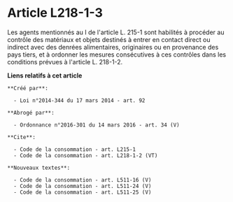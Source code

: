 # Article L218-1-3

Les agents mentionnés au I de l'article L. 215-1 sont habilités à procéder au contrôle des matériaux et objets destinés à
entrer en contact direct ou indirect avec des denrées alimentaires, originaires ou en provenance des pays tiers, et à
ordonner les mesures consécutives à ces contrôles dans les conditions prévues à l'article L. 218-1-2.

**Liens relatifs à cet article**

	**Créé par**:

	  - Loi n°2014-344 du 17 mars 2014 - art. 92

	**Abrogé par**:

	  - Ordonnance n°2016-301 du 14 mars 2016 - art. 34 (V)

	**Cite**:

	  - Code de la consommation - art. L215-1
	  - Code de la consommation - art. L218-1-2 (VT)

	**Nouveaux textes**:

	  - Code de la consommation - art. L511-16 (V)
	  - Code de la consommation - art. L511-24 (V)
	  - Code de la consommation - art. L511-25 (V)
